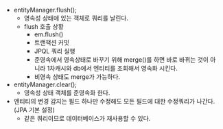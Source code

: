 - entityManager.flush();
    - 영속성 상태에 있는 객체로 쿼리를 날린다.
	- flush 호출 상황
		- em.flush()
		- 트랜잭션 커밋
		- JPQL 쿼리 실행
		- 준영속에서 영속상태로 바꾸기 위해 merge()를 하면 바로 바뀌는 것이 아니라 1차캐시와 db에서 엔티티를 조회해서 영속화 시킨다. 
		- 비영속 상태도 merge가 가능하다.
- entityManager.clear();
    - 영속성 상태 객체를 준영속화 한다.
- 엔티티의 변경 감지는 필드 하나만 수정해도 모든 필드에 대한 수정쿼리가 나간다.(JPA 기본 설정)
	- 같은 쿼리이므로 데이터베이스가 재사용할 수 있다.
